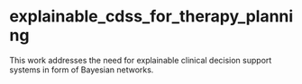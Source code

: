 # explainable_cdss_for_therapy_planning
This work addresses the need for explainable clinical decision support systems in form of Bayesian networks. 
